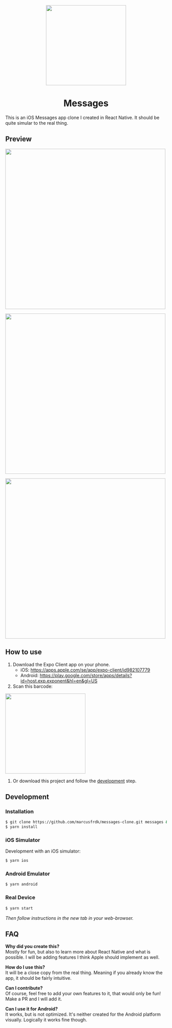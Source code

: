 <p align="center"><img src="https://upload.wikimedia.org/wikipedia/commons/thumb/5/51/IMessage_logo.svg/1024px-IMessage_logo.svg.png" height="250" width="250"/></p>

<h1 align="center">Messages</h1>
This is an iOS Messages app clone I created in React Native. It should be quite simular to the real thing.

<h2 align="left">Preview</h2>
<p align="left"><img src="https://i.imgur.com/Mvx5ORp.png" height="500"/></p>
<p align="left"><img src="https://i.imgur.com/E9YoHAK.png" height="500"/></p>
<p align="left"><img src="https://i.imgur.com/z8D8cUk.png" height="500"/></p>

## How to use
1. Download the Expo Client app on your phone.
   - iOS: https://apps.apple.com/se/app/expo-client/id982107779
   - Android: https://play.google.com/store/apps/details?id=host.exp.exponent&hl=en&gl=US
2. Scan this barcode:
<img src="https://i.imgur.com/r0hPpJ9.png" height="250" width="250"/>

1. Or download this project and follow the [development](#installation) step.

## Development

### Installation
```bash
$ git clone https://github.com/marcusfrdk/messages-clone.git messages && cd messages
$ yarn install
```
### iOS Simulator
Development with an iOS simulator:
```bash
$ yarn ios
```

### Android Emulator
```bash
$ yarn android
```

### Real Device
```bash
$ yarn start
```
*Then follow instructions in the new tab in your web-browser.*

## FAQ
**Why did you create this?**<br/>
Mostly for fun, but also to learn more about React Native and what is possible. I will be adding features I think Apple should implement as well.

**How do I use this?**<br/>
It will be a close copy from the real thing. Meaning if you already know the app, it should be fairly intuitive.

**Can I contribute?**<br/>
Of course, feel free to add your own features to it, that would only be fun! Make a PR and I will add it.

**Can I use it for Android?**<br/>
It works, but is not optimized. It's neither created for the Android platform visually. Logically it works fine though.